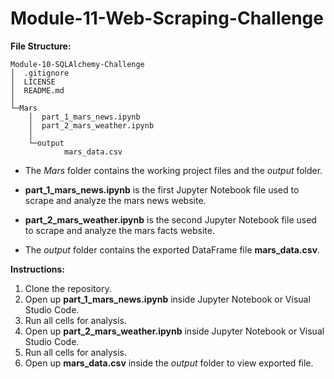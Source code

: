 # Module-11-Web-Scraping-Challenge

**File Structure:**
```
Module-10-SQLAlchemy-Challenge
│  .gitignore
│  LICENSE
│  README.md
│
└─Mars
    │  part_1_mars_news.ipynb
    │  part_2_mars_weather.ipynb
    │
    └─output
            mars_data.csv
```

+ The *Mars* folder contains the working project files and the *output* folder.
+ **part_1_mars_news.ipynb** is the first Jupyter Notebook file used to scrape and analyze the mars news website.
+ **part_2_mars_weather.ipynb** is the second Jupyter Notebook file used to scrape and analyze the mars facts website.

+ The *output* folder contains the exported DataFrame file **mars_data.csv**.

**Instructions:**
1. Clone the repository.
2. Open up **part_1_mars_news.ipynb** inside Jupyter Notebook or Visual Studio Code.
3. Run all cells for analysis.
4. Open up **part_2_mars_weather.ipynb** inside Jupyter Notebook or Visual Studio Code.
5. Run all cells for analysis.
6. Open up **mars_data.csv** inside the *output* folder to view exported file.

